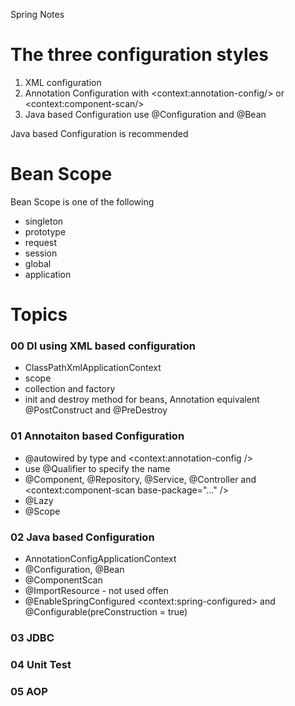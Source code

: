 Spring Notes

# The three configuration styles
1. XML configuration 
2. Annotation Configuration with &lt;context:annotation-config/&gt; or &lt;context:component-scan/&gt;
3. Java based Configuration use @Configuration and @Bean

Java based Configuration is recommended 


# Bean Scope
Bean Scope is one of the following
- singleton
- prototype
- request
- session
- global
- application


# Topics
### 00 DI using XML based configuration
- ClassPathXmlApplicationContext
- scope
- collection and factory
- init and destroy method for beans, Annotation equivalent @PostConstruct and @PreDestroy


### 01 Annotaiton based Configuration
- @autowired by type and &lt;context:annotation-config /&gt;
- use @Qualifier to specify the name
- @Component, @Repository, @Service, @Controller and &lt;context:component-scan base-package="..." /&gt;
- @Lazy
- @Scope


### 02 Java based Configuration
- AnnotationConfigApplicationContext
- @Configuration, @Bean
- @ComponentScan 
- @ImportResource - not used offen
- @EnableSpringConfigured  &lt;context:spring-configured&gt; and @Configurable(preConstruction = true)

### 03 JDBC

### 04 Unit Test

### 05 AOP
